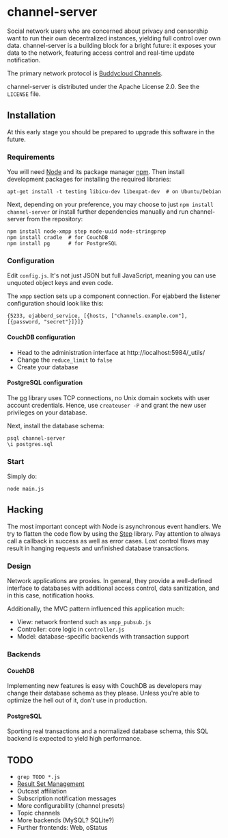 # channel-server

Social network users who are concerned about privacy and censorship
want to run their own decentralized instances, yielding full control
over own data. channel-server is a building block for a bright future:
it exposes your data to the network, featuring access control and
real-time update notification.

The primary network protocol is
[Buddycloud Channels](http://open.buddycloud.com/).

channel-server is distributed under the Apache License 2.0. See the
`LICENSE` file.


## Installation

At this early stage you should be prepared to upgrade this software in
the future.


### Requirements

You will need [Node](http://nodejs.org/) and its package manager
[npm](http://npmjs.org/). Then install development packages for
installing the required libraries:

    apt-get install -t testing libicu-dev libexpat-dev  # on Ubuntu/Debian
    
Next, depending on your preference, you may choose to just
`npm install channel-server` or install further dependencies
manually and run channel-server from the repository:
    
    npm install node-xmpp step node-uuid node-stringprep
    npm install cradle  # for CouchDB
    npm install pg      # for PostgreSQL


### Configuration

Edit `config.js`. It's not just JSON but full JavaScript, meaning you
can use unquoted object keys and even code.

The `xmpp` section sets up a component connection. For ejabberd the
listener configuration should look like this:

    {5233, ejabberd_service, [{hosts, ["channels.example.com"], [{password, "secret"}]}]}


#### CouchDB configuration

* Head to the administration interface at http://localhost:5984/_utils/
* Change the `reduce_limit` to `false`
* Create your database

#### PostgreSQL configuration

The [pg](https://github.com/brianc/node-postgres) library uses TCP
connections, no Unix domain sockets with user account
credentials. Hence, use `createuser -P` and grant the new user
privileges on your database.

Next, install the database schema:

    psql channel-server
    \i postgres.sql


### Start

Simply do:

    node main.js


## Hacking

The most important concept with Node is asynchronous event
handlers. We try to flatten the code flow by using the
[Step](http://github.com/creationix/step) library. Pay attention to
always call a callback in success as well as error cases. Lost control
flows may result in hanging requests and unfinished database
transactions.

### Design

Network applications are proxies. In general, they provide a
well-defined interface to databases with additional access control,
data sanitization, and in this case, notification hooks.

Additionally, the MVC pattern influenced this application much:

* View: network frontend such as `xmpp_pubsub.js`
* Controller: core logic in `controller.js`
* Model: database-specific backends with transaction support

### Backends

#### CouchDB

Implementing new features is easy with CouchDB as developers may
change their database schema as they please. Unless you're able to
optimize the hell out of it, don't use in production.

#### PostgreSQL

Sporting real transactions and a normalized database schema, this SQL
backend is expected to yield high performance.


## TODO

* `grep TODO *.js`
* [Result Set Management](http://xmpp.org/extensions/xep-0059.html)
* Outcast affiliation
* Subscription notification messages
* More configurability (channel presets)
* Topic channels
* More backends (MySQL? SQLite?)
* Further frontends: Web, oStatus
